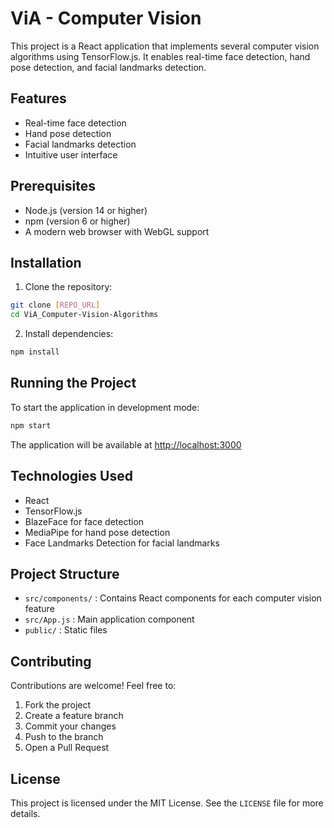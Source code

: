 # ViA - Computer Vision

This project is a React application that implements several computer vision algorithms using TensorFlow.js. It enables real-time face detection, hand pose detection, and facial landmarks detection.

## Features

- Real-time face detection
- Hand pose detection
- Facial landmarks detection
- Intuitive user interface

## Prerequisites

- Node.js (version 14 or higher)
- npm (version 6 or higher)
- A modern web browser with WebGL support

## Installation

1. Clone the repository:
```bash
git clone [REPO_URL]
cd ViA_Computer-Vision-Algorithms
```

2. Install dependencies:
```bash
npm install
```

## Running the Project

To start the application in development mode:

```bash
npm start
```

The application will be available at [http://localhost:3000](http://localhost:3000)

## Technologies Used

- React
- TensorFlow.js
- BlazeFace for face detection
- MediaPipe for hand pose detection
- Face Landmarks Detection for facial landmarks

## Project Structure

- `src/components/` : Contains React components for each computer vision feature
- `src/App.js` : Main application component
- `public/` : Static files

## Contributing

Contributions are welcome! Feel free to:
1. Fork the project
2. Create a feature branch
3. Commit your changes
4. Push to the branch
5. Open a Pull Request

## License

This project is licensed under the MIT License. See the `LICENSE` file for more details.

